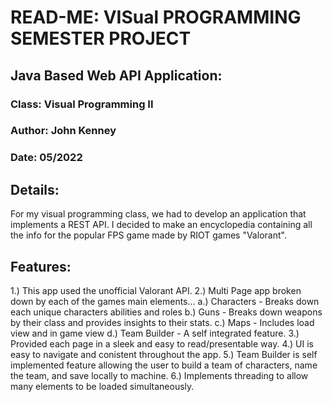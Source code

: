 # READ-ME: VISual PROGRAMMING SEMESTER PROJECT
## Java Based Web API Application:
### Class: Visual Programming II
### Author: John Kenney
### Date: 05/2022

## Details:
  For my visual programming class, we had to develop an application that implements a REST API. I decided to make an encyclopedia containing all the info for the popular FPS game made by RIOT games "Valorant". 
  
## Features: 
1.) This app used the unofficial Valorant API. 
2.) Multi Page app broken down by each of the games main elements...
    a.) Characters - Breaks down each unique characters abilities and roles
    b.) Guns - Breaks down weapons by their class and provides insights to their stats.
    c.) Maps - Includes load view and in game view
    d.) Team Builder - A self integrated feature.
3.) Provided each page in a sleek and easy to read/presentable way. 
4.) UI is easy to navigate and conistent throughout the app. 
5.) Team Builder is self implemented feature allowing the user to build a team of characters, name the team, and save locally to machine. 
6.) Implements threading to allow many elements to be loaded simultaneously.  
